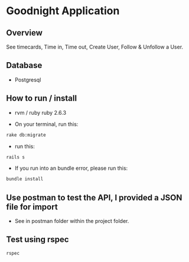 # Goodnight Application

## Overview

See timecards, Time in, Time out, Create User, Follow & Unfollow a User.

## Database

- Postgresql

## How to run / install

- rvm / ruby ruby 2.6.3

* On your terminal, run this:

```bash
rake db:migrate
```

- run this:

```bash
rails s
```

- If you run into an bundle error, please run this:

```bash
bundle install
```

## Use postman to test the API, I provided a JSON file for import

- See in postman folder within the project folder.

## Test using rspec

```bash
rspec
```
